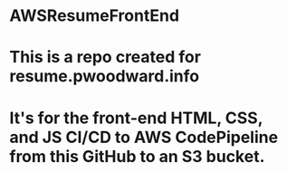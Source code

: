 # AWSResumeFrontEnd
# This is a repo created for resume.pwoodward.info
# It's for the front-end HTML, CSS, and JS CI/CD to AWS CodePipeline from this GitHub to an S3 bucket.
